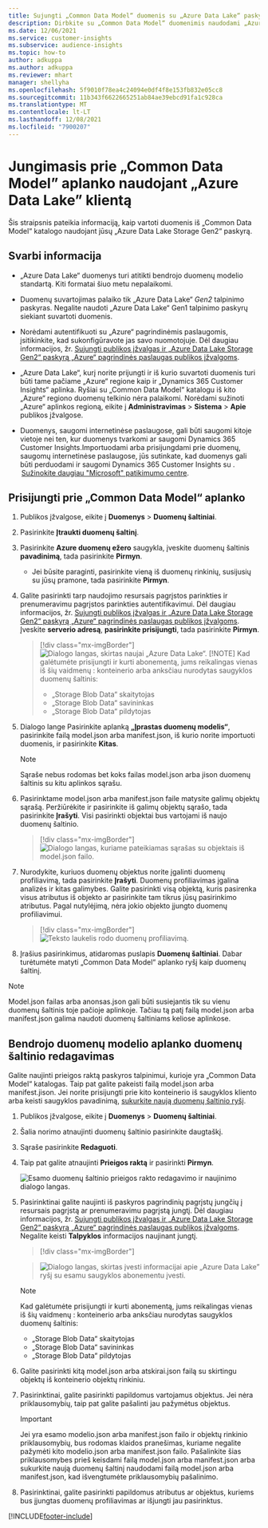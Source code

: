 ```yaml
---
title: Sujungti „Common Data Model“ duomenis su „Azure Data Lake“ paskyra
description: Dirbkite su „Common Data Model“ duomenimis naudodami „Azure Data Lake Storage“.
ms.date: 12/06/2021
ms.service: customer-insights
ms.subservice: audience-insights
ms.topic: how-to
author: adkuppa
ms.author: adkuppa
ms.reviewer: mhart
manager: shellyha
ms.openlocfilehash: 5f9010f78ea4c24094e0df4f8e153fb832e05cc8
ms.sourcegitcommit: 11b343f6622665251ab84ae39ebcd91fa1c928ca
ms.translationtype: MT
ms.contentlocale: lt-LT
ms.lasthandoff: 12/08/2021
ms.locfileid: "7900207"
---
```

# <a name="connect-to-a-common-data-model-folder-using-an-azure-data-lake-account"></a>Jungimasis prie „Common Data Model” aplanko naudojant „Azure Data Lake” klientą

Šis straipsnis pateikia informaciją, kaip vartoti duomenis iš „Common Data Model“ katalogo naudojant jūsų „Azure Data Lake Storage Gen2“ paskyrą.

## <a name="important-considerations"></a>Svarbi informacija

- „Azure Data Lake“ duomenys turi atitikti bendrojo duomenų modelio standartą. Kiti formatai šiuo metu nepalaikomi.

- Duomenų suvartojimas palaiko tik „Azure Data Lake“ *Gen2* talpinimo paskyras. Negalite naudoti „Azure Data Lake“ Gen1 talpinimo paskyrų siekiant suvartoti duomenis.

- Norėdami autentifikuoti su „Azure“ pagrindinėmis paslaugomis, įsitikinkite, kad sukonfigūravote jas savo nuomotojuje. Dėl daugiau informacijos, žr. [Sujungti publikos įžvalgas ir „Azure Data Lake Storage Gen2“ paskyrą „Azure“ pagrindinės paslaugas publikos įžvalgoms](connect-service-principal.md).

- „Azure Data Lake“, kurį norite prijungti ir iš kurio suvartoti duomenis turi būti tame pačiame „Azure“ regione kaip ir „Dynamics 365 Customer Insights“ aplinka. Ryšiai su „Common Data Model“ katalogu iš kito „Azure“ regiono duomenų telkinio nėra palaikomi. Norėdami sužinoti „Azure“ aplinkos regioną, eikite į **Administravimas** > **Sistema** > **Apie** publikos įžvalgose.

- Duomenys, saugomi internetinėse paslaugose, gali būti saugomi kitoje vietoje nei ten, kur duomenys tvarkomi ar saugomi Dynamics 365 Customer Insights.Importuodami arba prisijungdami prie duomenų, saugomų internetinėse paslaugose, jūs sutinkate, kad duomenys gali būti perduodami ir saugomi Dynamics 365 Customer Insights su .  [Sužinokite daugiau "Microsoft" patikimumo centre](https://www.microsoft.com/trust-center).

## <a name="connect-to-a-common-data-model-folder"></a>Prisijungti prie „Common Data Model“ aplanko

1. Publikos įžvalgose, eikite į **Duomenys** > **Duomenų šaltiniai**.

1. Pasirinkite **Įtraukti duomenų šaltinį**.

1. Pasirinkite **Azure duomenų ežero** saugykla, įveskite duomenų šaltinis **pavadinimą**, tada pasirinkite **Pirmyn**.

   - Jei būsite paraginti, pasirinkite vieną iš duomenų rinkinių, susijusių su jūsų pramone, tada pasirinkite **Pirmyn**. 

1. Galite pasirinkti tarp naudojimo resursais pagrįstos parinkties ir prenumeravimu pagrįstos parinkties autentifikavimui. Dėl daugiau informacijos, žr. [Sujungti publikos įžvalgas ir „Azure Data Lake Storage Gen2“ paskyrą „Azure“ pagrindinės paslaugas publikos įžvalgoms](connect-service-principal.md). Įveskite **serverio adresą**, **pasirinkite prisijungti**, tada pasirinkite **Pirmyn**.
   > [!div class="mx-imgBorder"]
   > ![Dialogo langas, skirtas naujai „Azure Data Lake“.](media/enter-new-storage-details.png)
   > [!NOTE]
   > Kad galėtumėte prisijungti ir kurti abonementą, jums reikalingas vienas iš šių vaidmenų : konteinerio arba anksčiau nurodytas saugyklos duomenų šaltinis:
   >  - „Storage Blob Data“ skaitytojas
   >  - „Storage Blob Data“ savininkas
   >  - „Storage Blob Data“ pildytojas

1. Dialogo lange Pasirinkite aplanką **„Įprastas duomenų modelis“**, pasirinkite failą model.json arba manifest.json, iš kurio norite importuoti duomenis, ir pasirinkite **Kitas**.
   > [!NOTE]
   > Sąraše nebus rodomas bet koks failas model.json arba jison duomenų šaltinis su kitu aplinkos sąrašu.

1. Pasirinktame model.json arba manifest.json faile matysite galimų objektų sąrašą. Peržiūrėkite ir pasirinkite iš galimų objektų sąrašo, tada pasirinkite **Įrašyti**. Visi pasirinkti objektai bus vartojami iš naujo duomenų šaltinio.
   > [!div class="mx-imgBorder"]
   > ![Dialogo langas, kuriame pateikiamas sąrašas su objektais iš model.json failo.](media/review-entities.png)

8. Nurodykite, kuriuos duomenų objektus norite įgalinti duomenų profiliavimą, tada pasirinkite **Įrašyti**. Duomenų profiliavimas įgalina analizės ir kitas galimybes. Galite pasirinkti visą objektą, kuris pasirenka visus atributus iš objekto ar pasirinkite tam tikrus jūsų pasirinkimo atributus. Pagal nutylėjimą, nėra jokio objekto įjungto duomenų profiliavimui.
   > [!div class="mx-imgBorder"]
   > ![Teksto laukelis rodo duomenų profiliavimą.](media/dataprofiling-entities.png)

9. Įrašius pasirinkimus, atidaromas puslapis **Duomenų šaltiniai**. Dabar turėtumėte matyti „Common Data Model“ aplanko ryšį kaip duomenų šaltinį.

> [!NOTE]
> Model.json failas arba anonsas.json gali būti susiejantis tik su vienu duomenų šaltinis toje pačioje aplinkoje. Tačiau tą patį failą model.json arba manifest.json galima naudoti duomenų šaltiniams keliose aplinkose.

## <a name="edit-a-common-data-model-folder-data-source"></a>Bendrojo duomenų modelio aplanko duomenų šaltinio redagavimas

Galite naujinti prieigos raktą paskyros talpinimui, kurioje yra „Common Data Model“ katalogas. Taip pat galite pakeisti failą model.json arba manifest.jison. Jei norite prisijungti prie kito konteinerio iš saugyklos kliento arba keisti saugyklos pavadinimą, [sukurkite naują duomenų šaltinio ryšį](#connect-to-a-common-data-model-folder).

1. Publikos įžvalgose, eikite į **Duomenys** > **Duomenų šaltiniai**.

2. Šalia norimo atnaujinti duomenų šaltinio pasirinkite daugtaškį.

3. Sąraše pasirinkite **Redaguoti**.

4. Taip pat galite atnaujinti **Prieigos raktą** ir pasirinkti **Pirmyn**.

   ![Esamo duomenų šaltinio prieigos rakto redagavimo ir naujinimo dialogo langas.](media/edit-access-key.png)

5. Pasirinktinai galite naujinti iš paskyros pagrindinių pagrįstų jungčių į resursais pagrįstą ar prenumeravimu pagrįstą jungtį. Dėl daugiau informacijos, žr. [Sujungti publikos įžvalgas ir „Azure Data Lake Storage Gen2“ paskyrą „Azure“ pagrindinės paslaugas publikos įžvalgoms](connect-service-principal.md). Negalite keisti **Talpyklos** informacijos naujinant jungtį.
   > [!div class="mx-imgBorder"]

   > ![Dialogo langas, skirtas įvesti informacijai apie „Azure Data Lake” ryšį su esamu saugyklos abonementu įvesti.](media/enter-existing-storage-details.png)

   > [!NOTE]
   > Kad galėtumėte prisijungti ir kurti abonementą, jums reikalingas vienas iš šių vaidmenų : konteinerio arba anksčiau nurodytas saugyklos duomenų šaltinis:
   >  - „Storage Blob Data“ skaitytojas
   >  - „Storage Blob Data“ savininkas
   >  - „Storage Blob Data“ pildytojas


6. Galite pasirinkti kitą model.json arba atskirai.json failą su skirtingu objektų iš konteinerio objektų rinkiniu.

7. Pasirinktinai, galite pasirinkti papildomus vartojamus objektus. Jei nėra priklausomybių, taip pat galite pašalinti jau pažymėtus objektus.

   > [!IMPORTANT]
   > Jei yra esamo modelio.json arba manifest.json failo ir objektų rinkinio priklausomybių, bus rodomas klaidos pranešimas, kuriame negalite pažymėti kito modelio.json arba manifest.json failo. Pašalinkite šias priklausomybes prieš keisdami failą model.json arba manifest.json arba sukurkite naują duomenų šaltinį naudodami failą model.json arba manifest.json, kad išvengtumėte priklausomybių pašalinimo.

8. Pasirinktinai, galite pasirinkti papildomus atributus ar objektus, kuriems bus įjungtas duomenų profiliavimas ar išjungti jau pasirinktus.   


[!INCLUDE[footer-include](../includes/footer-banner.md)]

